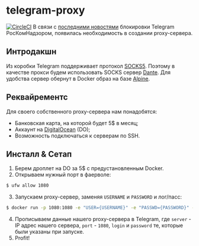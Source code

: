 # telegram-proxy
[![CircleCI](https://circleci.com/gh/MichaelPak/telegram-proxy.svg?style=svg&circle-token=3684543621903ba626a15384f74be26b10100b3b)](https://circleci.com/gh/MichaelPak/telegram-proxy)
В связи с [последними новостями] блокировки Telegram РосКомНадзором, появилась необходимость в создании proxy-сервера.

## Интродакшн
Из коробки Telegram поддерживает протокол [SOCKS5]. Поэтому в качестве прокси будем использовать SOCKS сервер [Dante]. Для удобства сервер обернут в Docker образ на базе [Alpine].

## Реквайрементс
Для своего собственного proxy-сервера нам понадобятся:

  - Банковская карта, на которой будет 5$ в месяц;
  - Аккаунт на [DigitalOcean] (DO);
  - Возможность подключаться к серверам по SSH.

## Инсталл & Сетап

  1. Берем дроплет на DO за 5$ с предустановленным Docker.
  2. Открываем нужный порт в фаерволе:
  ```sh
  $ ufw allow 1080
  ```
  3. Запускаем proxy-сервер, заменяя `USERNAME` и `PASSWORD` и лог/пасс:
  ```sh
  $ docker run -p 1080:1080 -e "USER={USERNAME}" -e "PASSWD={PASSWORD}" -d  michaelpak/telegram-proxy
  ```
  4. Прописываем данные нашего proxy-сервера в Telegram, где `server` - IP адрес нашего сервера, `port` - `1080`, `login` и `password` те, которые были указаны при запуске.
  5. Profit!

   [последними новостями]: <https://rkn.gov.ru/news/rsoc/news56802.htm>
   [SOCKS5]: <https://en.wikipedia.org/wiki/SOCKS>
   [Dante]: <https://www.inet.no/dante/>
   [Alpine]: <https://alpinelinux.org/>
   [DigitalOcean]: <https://www.digitalocean.com/>
